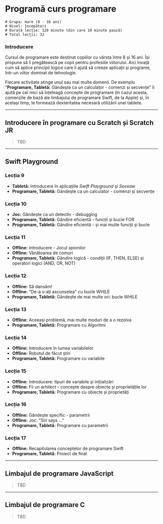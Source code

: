 # Programă curs programare

    # Grupa: mare (8 - 16 ani)
    # Nivel: începători
    # Durată lecție: 120 minute (din care 10 minute pauză)
    # Total lecții: 32

### Introducere

Cursul de programare este destinat copiilor cu vârsta între 8 și 16 ani. Își propune să îi pregătească pe copii pentru profesiile viitorului. Aici învață cum să aplice principii logice care îi ajută să creeze aplicații și programe, într-un viitor dominat de tehnologie.

Fiecare activitate atinge unul sau mai multe domenii. De exemplu "**Programare, Tabletă:** Gândește ca un calculator - comenzi și secvențe" îi ajută pe cei mici să înțeleagă concepte de programare (în cazul acesta, comenzile de bază ale limbajului de programare Swift, de la Apple) și, în același timp, le formează dexteritatea necesară utilizării unei tablete.

---

## Introducere în programare cu Scratch și Scratch JR

> TBD

---

## Swift Playground

### Lecția 9
- **Tabletă:** Introducere în aplicațiile *Swift Playground* și *Seesaw*
- **Programare, Tabletă:** Gândește ca un calculator - comenzi și secvențe

### Lecția 10
- **Joc:** Gândește ca un detectiv - debugging
- **Programare, Tabletă:** Gândire eficientă - funcții și bucle FOR
- **Programare, Tabletă:** Gândire eficientă - și mai multe funcții și bucle

### Lecția 11
- **Offline:** Introducere - Jocul spionilor
- **Offline:** Vânătoarea de comori
- **Programare, Tabletă:** Gândire logică - condiții (IF, THEN, ELSE) și operatori logici (AND, OR, NOT)

### Lecția 12
- **Offline:** Să dansăm!
- **Offline:** "De-a v-ați ascunselea" cu bucle WHILE
- **Programare, Tabletă:** Gândește de mai multe ori: bucle WHILE

### Lecția 13
- **Offline:** Aceeași problemă, mai multe moduri de a o rezolva
- **Programare, Tabletă:** Programare cu Algoritmi

### Lecția 14
- **Offline:** Introducere în lumea variabilelor
- **Offline:** Robotul de făcut știri
- **Programare, Tabletă:** Programare cu variabile

### Lecția 15
- **Offline:** Introducere: tipuri de variabile și inițializări
- **Offline:** Fii un arhitect - concepte despre obiecte și proprietățile lor
- **Programare, Tabletă:** Programare cu obiecte și proprietăți

### Lecția 16
- **Offline:** Gândește specific - parametrii
- **Offline:** Joc: "Siri says ..."
- **Programare, Tabletă:** Programare cu parametrii

### Lecția 17
- **Offline:** Recapitularea conceptelor de programare Swift
- **Programare, Tabletă:** Proiect de final

---

## Limbajul de programare JavaScript

> TBD

---

## Limbajul de programare C

> TBD
